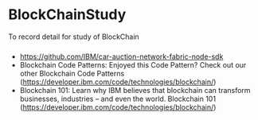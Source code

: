 # BlockChainStudy
To record detail for study of BlockChain

### 
- https://github.com/IBM/car-auction-network-fabric-node-sdk
- Blockchain Code Patterns: Enjoyed this Code Pattern? Check out our other Blockchain Code Patterns (https://developer.ibm.com/code/technologies/blockchain/)
- Blockchain 101: Learn why IBM believes that blockchain can transform businesses, industries – and even the world. Blockchain 101 (https://developer.ibm.com/code/technologies/blockchain/)
